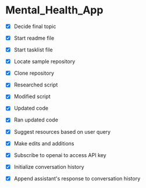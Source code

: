 # Mental_Health_App
- [X] Decide final topic
- [X] Start readme file
- [X] Start tasklist file
- [X] Locate sample repository
- [X] Clone repository
- [X] Researched script
- [X] Modified script
- [X] Updated code
- [X] Ran updated code
- [X] Suggest resources based on user query
- [X] Make edits and additions
- [X] Subscribe to openai to access API key
- [X] Initialize conversation history
- [X] Append assistant's response to conversation history

